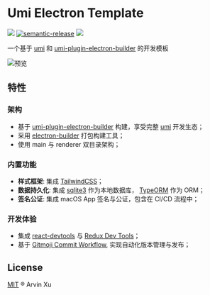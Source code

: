 # Umi Electron Template

![][version-url] [![semantic-release](https://img.shields.io/badge/%20%20%F0%9F%93%A6%F0%9F%9A%80-semantic--release-e10079.svg)](https://github.com/semantic-release/semantic-release) ![][license-url]

<!-- badge -->

[version-url]: https://img.shields.io/github/v/release/arvinxx/umi-electron-template
[license-url]: https://img.shields.io/github/license/arvinxx/umi-electron-template

一个基于 [umi][umi] 和 [umi-plugin-electron-builder][umi-plugin-electron-builder] 的开发模板

![预览](https://gw.alipayobjects.com/zos/antfincdn/k7TRgZNHSJ/1bbf755c-a3bf-45bd-a3f8-64745a93f8b2.png)

## 特性

### 架构

- 基于 [umi-plugin-electron-builder][umi-plugin-electron-builder] 构建，享受完整 [umi][umi] 开发生态；
- 采用 [electron-builder][electron-builder] 打包构建工具；
- 使用 main 与 renderer 双目录架构；

### 内置功能

- **样式框架**: 集成 [TailwindCSS][tailwindcss]；
- **数据持久化**: 集成 [sqlite3][sqlite3] 作为本地数据库， [TypeORM][typeorm] 作为 ORM；
- **签名公证**: 集成 macOS App 签名与公证，包含在 CI/CD 流程中；

### 开发体验

- 集成 [react-devtools][react-devtools] 与 [Redux Dev Tools][redux-devtools]；
- 基于 [Gitmoji Commit Workflow][gitmoji-commit-workflow], 实现自动化版本管理与发布；

<!-- url -->

[umi]: https://umijs.org/
[umi-plugin-electron-builder]: https://github.com/BySlin/umi-plugin-electron-builder
[react-devtools]: https://www.npmjs.com/package/react-devtools
[electron-builder]: https://www.electron.build/
[redux-devtools]: https://github.com/reduxjs/redux-devtools
[gitmoji-commit-workflow]: https://github.com/arvinxx/gitmoji-commit-workflow/
[tailwindcss]: https://tailwindcss.com/
[sqlite3]: https://github.com/mapbox/node-sqlite3
[typeorm]: https://typeorm.io/#/

## License

[MIT](./LICENSE) ® Arvin Xu
